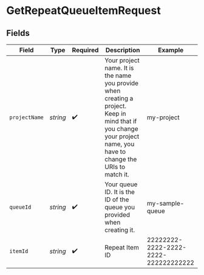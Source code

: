 # GetRepeatQueueItemRequest


## Fields

| Field                                                                                                                                                              | Type                                                                                                                                                               | Required                                                                                                                                                           | Description                                                                                                                                                        | Example                                                                                                                                                            |
| ------------------------------------------------------------------------------------------------------------------------------------------------------------------ | ------------------------------------------------------------------------------------------------------------------------------------------------------------------ | ------------------------------------------------------------------------------------------------------------------------------------------------------------------ | ------------------------------------------------------------------------------------------------------------------------------------------------------------------ | ------------------------------------------------------------------------------------------------------------------------------------------------------------------ |
| `projectName`                                                                                                                                                      | *string*                                                                                                                                                           | :heavy_check_mark:                                                                                                                                                 | Your project name. It is the name you provide when creating a project. Keep in mind that if you change your project name, you have to change the URIs to match it. | my-project                                                                                                                                                         |
| `queueId`                                                                                                                                                          | *string*                                                                                                                                                           | :heavy_check_mark:                                                                                                                                                 | Your queue ID. It is the ID of the queue you provided when creating it.                                                                                            | my-sample-queue                                                                                                                                                    |
| `itemId`                                                                                                                                                           | *string*                                                                                                                                                           | :heavy_check_mark:                                                                                                                                                 | Repeat Item ID                                                                                                                                                     | 22222222-2222-2222-2222-222222222222                                                                                                                               |